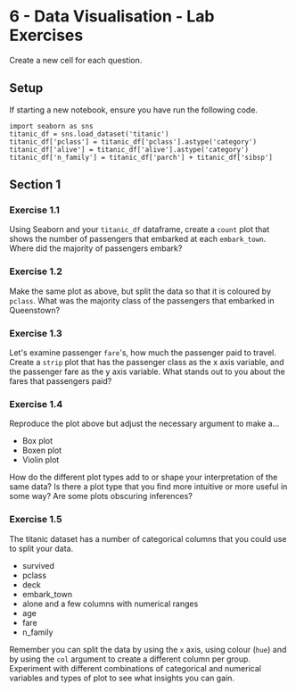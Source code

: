 # 6 - Data Visualisation - Lab Exercises
Create a new cell for each question.

## Setup
If starting a new notebook, ensure you have run the following code.
```
import seaborn as sns
titanic_df = sns.load_dataset('titanic')
titanic_df['pclass'] = titanic_df['pclass'].astype('category')
titanic_df['alive'] = titanic_df['alive'].astype('category')
titanic_df['n_family'] = titanic_df['parch'] + titanic_df['sibsp']

```

## Section 1
### Exercise 1.1
Using Seaborn and your `titanic_df` dataframe, create a `count` plot that shows the number of passengers that embarked at each `embark_town`. Where did the majority of passengers embark?

### Exercise 1.2
Make the same plot as above, but split the data so that it is coloured by `pclass`. What was the majority class of the passengers that embarked in Queenstown?

### Exercise 1.3
Let's examine passenger `fare`'s, how much the passenger paid to travel. Create a `strip` plot that has the passenger class as the x axis variable, and the passenger fare as the y axis variable. What stands out to you about the fares that passengers paid?

### Exercise 1.4
Reproduce the plot above but adjust the necessary argument to make a...
- Box plot
- Boxen plot
- Violin plot

How do the different plot types add to or shape your interpretation of the same data? Is there a plot type that you find more intuitive or more useful in some way? Are some plots obscuring inferences?

### Exercise 1.5

The titanic dataset has a number of categorical columns that you could use to split your data.
- survived
- pclass
- deck
- embark_town
- alone
and a few columns with numerical ranges
- age
- fare
- n_family

Remember you can split the data by using the `x` axis, using colour (`hue`) and by using the `col` argument to create a different column per group. Experiment with different combinations of categorical and numerical variables and types of plot to see what insights you can gain.

